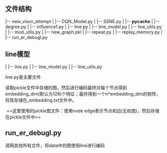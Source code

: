 ## 文件结构

|-- new_vison_attempt
|   |-- DQN_Model.py
|   |-- SSNE.py
|   |-- __pycache__
|   |-- degree.py
|   |-- influence1.py
|   |-- line.py
|   |-- line_model.py
|   |-- line_utils.py
|   |-- mod_utils.py
|   |-- new_graph.pkl
|   |-- repeat.py
|   |-- replay_memory.py
|   |-- run_er_debugl.py

## line模型

|   |-- line.py
|   |-- line_model.py
|   |-- line_utils.py

line.py是主要文件

​		读取pickle文件中存储的图，然后进行编码最终对每个节点得到embedding_dim(默认为128)个特征；最终得到一个n*embedding_dim的矩阵，将其存储在_embedding.txt文件中。

​		==这里使用的pickle图文件：使用node edge表示节点和边(无权图)，然后存储在pickle文件中==

## run_er_debugl.py

调用其他所有文件，将data中的图使用line进行编码
